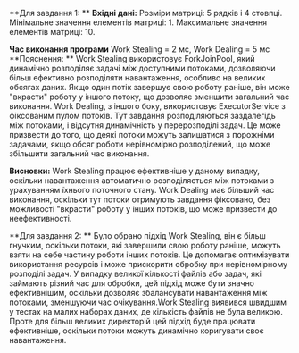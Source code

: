 **Для завдання 1: **
**Вхідні дані:**
Розміри матриці: 5 рядків і 4 стовпці.
Мінімальне значення елементів матриці: 1.
Максимальне значення елементів матриці: 10.

**Час виконання програми** Work Stealing = 2 мс, Work Dealing = 5 мс
**Пояснення: **
Work Stealing використовує ForkJoinPool, який динамічно розподіляє задачі між доступними потоками, дозволяючи більш ефективно розподіляти навантаження, особливо на великих обсягах даних. Якщо один потік завершує свою роботу раніше, він може "вкрасти" роботу у іншого потоку, що дозволяє зменшити загальний час виконання.
Work Dealing, з іншого боку, використовує ExecutorService з фіксованим пулом потоків. Тут завдання розподіляються заздалегідь між потоками, і відсутня динамічність у перерозподілі задач. Це може призвести до того, що деякі потоки можуть залишатися з порожніми задачами, якщо обсяг роботи нерівномірно розподілений, що може збільшити загальний час виконання.

**Висновки:**
Work Stealing працює ефективніше у даному випадку, оскільки навантаження автоматично розподіляється між потоками з урахуванням їхнього поточного стану.
Work Dealing має більший час виконання, оскільки тут потоки отримують завдання фіксовано, без можливості "вкрасти" роботу у інших потоків, що може призвести до неефективності.

**Для завдання 2: **
Було обрано підхід Work Stealing, він є більш гнучким, оскільки потоки, які завершили свою роботу раніше, можуть взяти на себе частину роботи інших потоків. Це допомагає оптимізувати використання ресурсів і може прискорити обробку при нерівномірному розподілі задач. У випадку великої кількості файлів або задач, які займають різний час для обробки, цей підхід може бути значно ефективнішим, оскільки дозволяє збалансувати навантаження між потоками, зменшуючи час очікування.Work Stealing виявився швидшим у тестах на малих наборах даних, де кількість файлів не була великою. Проте для більш великих директорій цей підхід буде працювати ефективніше, оскільки потоки можуть динамічно коригувати своє навантаження.
